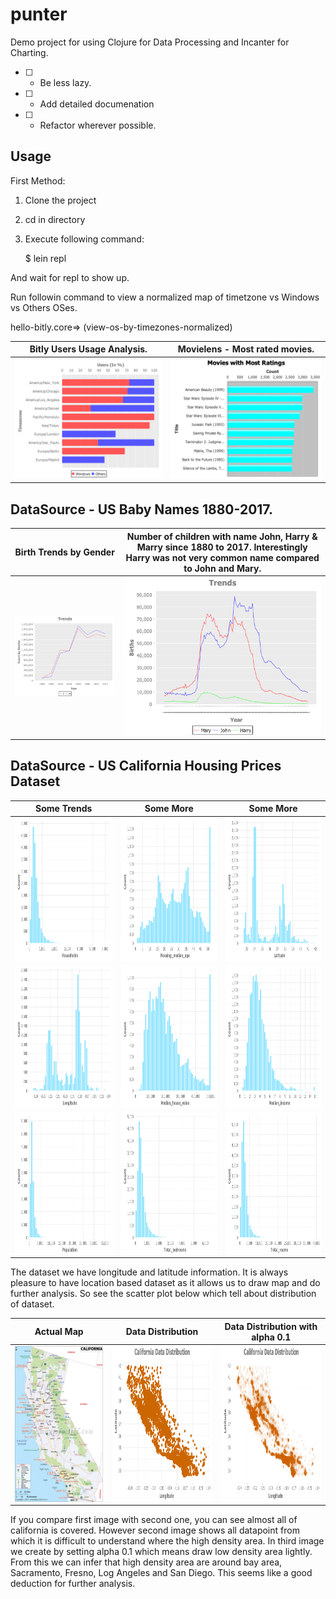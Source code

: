 # punter

Demo project for using Clojure for Data Processing and Incanter for Charting.

- [ ] - Be less lazy.
- [ ] - Add detailed documenation
- [ ] - Refactor wherever possible.

## Usage

First Method: 

 1. Clone the project
 2. cd in directory
 3. Execute following command:
    
    $ lein repl
 
 And wait for repl to show up.
 
 Run followin command to view a normalized map of timetzone vs Windows vs Others OSes.
 
 hello-bitly.core=> (view-os-by-timezones-normalized)
 

| **Bitly Users Usage Analysis.** | **Movielens - Most rated movies.** |
| ------------------------------ | --------------------------------  |
|  ![alt "Data: Bitly Usage by Timezone for Windows vs Other Operating Systems"](https://github.com/phoenix2082/punter/blob/master/images/tzvsos.png) | ![alt "Data: Movieslens Movies Most Rated Movies"](https://github.com/phoenix2082/punter/blob/master/images/top10.png) |


## DataSource - US Baby Names 1880-2017.

| Birth Trends by Gender | **Number of children with name John, Harry & Marry since 1880 to 2017. Interestingly Harry was not very common name compared to John and Mary.** |
|----------------------- | ------------------- |
| ![alt "Data: United States Baby Names"](https://github.com/phoenix2082/punter/blob/master/images/birth-trends.png) | ![alt "Data: People with name Harry, John & Mary"](https://github.com/phoenix2082/punter/blob/master/images/harry-john-mary.png) |


## DataSource - US California Housing Prices Dataset

| Some Trends   | Some More     | Some More     |
| ------------- | ------------- | ------------- |
| <a href="url"><img src="https://github.com/phoenix2082/punter/blob/master/images/housing/histograms/Households.png" align="left" height="230" width="230"/> |  <a href="url"><img src="https://github.com/phoenix2082/punter/blob/master/images/housing/histograms/Housing_median_age.png" align="left" height="230" width="230"/> | <a href="url"><img src="https://github.com/phoenix2082/punter/blob/master/images/housing/histograms/Latitude.png" align="left" height="230" width="230"/> |
| <a href="url"><img src="https://github.com/phoenix2082/punter/blob/master/images/housing/histograms/Longitude.png" align="left" height="230" width="230"/> | <a href="url"><img src="https://github.com/phoenix2082/punter/blob/master/images/housing/histograms/Median_house_value.png" align="left" height="230" width="230"/> | <a href="url"><img src="https://github.com/phoenix2082/punter/blob/master/images/housing/histograms/Median_income.png" align="left" height="230" width="230"/>  |
| <a href="url"><img src="https://github.com/phoenix2082/punter/blob/master/images/housing/histograms/Population.png" align="left" height="230" width="230"/>   |  <a href="url"><img src="https://github.com/phoenix2082/punter/blob/master/images/housing/histograms/Total_bedrooms.png" align="left" height="230" width="230"/>  | <a href="url"><img src="https://github.com/phoenix2082/punter/blob/master/images/housing/histograms/Total_rooms.png" align="left" height="230" width="230"/> |


The dataset we have longitude and latitude information. It is always pleasure to have location based dataset as it allows us to draw map and do further analysis. So see the scatter plot below which tell about distribution of dataset.

| Actual Map | Data Distribution | Data Distribution with alpha 0.1 |
| ---------- | ----------------- | -------------------------------- |
| <a href="url"><img src="https://github.com/phoenix2082/punter/blob/master/images/housing/locationmap/california-map.jpg" align="left" height="250" width="250"/>  | <a href="url"><img src="https://github.com/phoenix2082/punter/blob/master/images/housing/locationmap/california-orange.png" align="left" height="250" width="250"/>  | <a href="url"><img src="https://github.com/phoenix2082/punter/blob/master/images/housing/locationmap/california-orange-alpha-01.png" align="left" height="250" width="250"/>  |
 
 If you compare first image with second one, you can see almost all of california is covered. However second image shows all datapoint from which it is difficult to understand where the high density area. In third image we create by setting alpha 0.1 which means draw low density area lightly. From this we can infer that high density area are around bay area, Sacramento, Fresno, Log Angeles and San Diego. This seems like a good deduction for further analysis.
